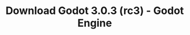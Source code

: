 ---
# Generated by /tools/generators/src/download_archive_generator !!! do not edit by hand !!!
title: 'Download Godot 3.0.3 (rc3) - Godot Engine'
type: 'download/archive'
name: '3.0.3'
flavor: 'rc3'
release_date: '2018-06-02T03:00:00-00:00'
release_notes: 'article/dev-snapshot-godot-3-0-3-rc-3/'
primaryPlatforms:
  - 'android.apk'
  - 'macos.universal'
  - 'windows.64'
  - 'linux_server.headless.64'
  - 'web'
  - 'templates'
links:
  android.apk:
    name: 'android.apk'
    title: 'Android'
    caption: 'APK Universal (ARM64 + ARMv7 + x86_64 + x86)'
    tags:
      - 'APK download'
      - 'ARM64/v7'
      - 'x86 (64 & 32 bit)'
    hosts:
      github_builds:
        regular: 'https://github.com/godotengine/godot-builds/releases/download/3.0.3-rc3/Godot_v3.0.3-rc3_android_editor.apk'
        mono: '#'
      github:
        regular: 'https://github.com/godotengine/godot/releases/download/3.0.3-rc3/Godot_v3.0.3-rc3_android_editor.apk'
        mono: '#'
  macos.universal:
    name: 'macos.universal'
    title: 'macOS'
    caption: 'Universal (x86_64 + Silício da Apple)'
    tags:
      - 'Intel/Apple Silicon'
      - '64 bit'
    hosts:
      github_builds:
        regular: 'https://github.com/godotengine/godot-builds/releases/download/3.0.3-rc3/Godot_v3.0.3-rc3_osx.universal.zip'
        mono: 'https://github.com/godotengine/godot-builds/releases/download/3.0.3-rc3/Godot_v3.0.3-rc3_mono_osx.universal.zip'
      github:
        regular: 'https://github.com/godotengine/godot/releases/download/3.0.3-rc3/Godot_v3.0.3-rc3_osx.universal.zip'
        mono: 'https://github.com/godotengine/godot/releases/download/3.0.3-rc3/Godot_v3.0.3-rc3_mono_osx.universal.zip'
  windows.64:
    name: 'windows.64'
    title: 'Windows'
    caption: 'Padrão (x86_64)'
    tags:
      - '64 bit'
    hosts:
      github_builds:
        regular: 'https://github.com/godotengine/godot-builds/releases/download/3.0.3-rc3/Godot_v3.0.3-rc3_win64.exe.zip'
        mono: 'https://github.com/godotengine/godot-builds/releases/download/3.0.3-rc3/Godot_v3.0.3-rc3_mono_win64.zip'
      github:
        regular: 'https://github.com/godotengine/godot/releases/download/3.0.3-rc3/Godot_v3.0.3-rc3_win64.exe.zip'
        mono: 'https://github.com/godotengine/godot/releases/download/3.0.3-rc3/Godot_v3.0.3-rc3_mono_win64.zip'
  linux_server.headless.64:
    name: 'linux_server.headless.64'
    title: 'Linux Server'
    caption: 'Headless (x86_64)'
    tags:
      - '64 bit'
      - 'Headless'
    hosts:
      github_builds:
        regular: 'https://github.com/godotengine/godot-builds/releases/download/3.0.3-rc3/Godot_v3.0.3-rc3_linux_headless.64.zip'
        mono: 'https://github.com/godotengine/godot-builds/releases/download/3.0.3-rc3/Godot_v3.0.3-rc3_mono_linux_headless_64.zip'
      github:
        regular: 'https://github.com/godotengine/godot/releases/download/3.0.3-rc3/Godot_v3.0.3-rc3_linux_headless.64.zip'
        mono: 'https://github.com/godotengine/godot/releases/download/3.0.3-rc3/Godot_v3.0.3-rc3_mono_linux_headless_64.zip'
  web:
    name: 'web'
    title: 'Editor Web'
    caption: ''
    tags:
      - 'Self-hosted'
      - 'Cross-platform'
    hosts:
      github_builds:
        regular: 'https://github.com/godotengine/godot-builds/releases/download/3.0.3-rc3/Godot_v3.0.3-rc3_web_editor.zip'
        mono: '#'
      github:
        regular: 'https://github.com/godotengine/godot/releases/download/3.0.3-rc3/Godot_v3.0.3-rc3_web_editor.zip'
        mono: '#'
  linux.64:
    name: 'linux.64'
    title: 'Linux'
    caption: 'Padrão (x86_64)'
    tags:
      - '64 bit'
    hosts:
      github_builds:
        regular: 'https://github.com/godotengine/godot-builds/releases/download/3.0.3-rc3/Godot_v3.0.3-rc3_x11.64.zip'
        mono: 'https://github.com/godotengine/godot-builds/releases/download/3.0.3-rc3/Godot_v3.0.3-rc3_mono_x11_64.zip'
      github:
        regular: 'https://github.com/godotengine/godot/releases/download/3.0.3-rc3/Godot_v3.0.3-rc3_x11.64.zip'
        mono: 'https://github.com/godotengine/godot/releases/download/3.0.3-rc3/Godot_v3.0.3-rc3_mono_x11_64.zip'
  linux.32:
    name: 'linux.32'
    title: 'Linux'
    caption: 'Padrão (x86)'
    tags:
      - '32 bit'
    hosts:
      github_builds:
        regular: 'https://github.com/godotengine/godot-builds/releases/download/3.0.3-rc3/Godot_v3.0.3-rc3_x11.32.zip'
        mono: 'https://github.com/godotengine/godot-builds/releases/download/3.0.3-rc3/Godot_v3.0.3-rc3_mono_x11_32.zip'
      github:
        regular: 'https://github.com/godotengine/godot/releases/download/3.0.3-rc3/Godot_v3.0.3-rc3_x11.32.zip'
        mono: 'https://github.com/godotengine/godot/releases/download/3.0.3-rc3/Godot_v3.0.3-rc3_mono_x11_32.zip'
  windows.32:
    name: 'windows.32'
    title: 'Windows'
    caption: 'Padrão (x86)'
    tags:
      - '32 bit'
    hosts:
      github_builds:
        regular: 'https://github.com/godotengine/godot-builds/releases/download/3.0.3-rc3/Godot_v3.0.3-rc3_win32.exe.zip'
        mono: 'https://github.com/godotengine/godot-builds/releases/download/3.0.3-rc3/Godot_v3.0.3-rc3_mono_win32.zip'
      github:
        regular: 'https://github.com/godotengine/godot/releases/download/3.0.3-rc3/Godot_v3.0.3-rc3_win32.exe.zip'
        mono: 'https://github.com/godotengine/godot/releases/download/3.0.3-rc3/Godot_v3.0.3-rc3_mono_win32.zip'
  linux_server.64:
    name: 'linux_server.64'
    title: 'Servidor Linux'
    caption: 'Padrão (x86_64)'
    tags:
      - '64 bit'
    hosts:
      github_builds:
        regular: 'https://github.com/godotengine/godot-builds/releases/download/3.0.3-rc3/Godot_v3.0.3-rc3_linux_server.64.zip'
        mono: 'https://github.com/godotengine/godot-builds/releases/download/3.0.3-rc3/Godot_v3.0.3-rc3_mono_linux_server_64.zip'
      github:
        regular: 'https://github.com/godotengine/godot/releases/download/3.0.3-rc3/Godot_v3.0.3-rc3_linux_server.64.zip'
        mono: 'https://github.com/godotengine/godot/releases/download/3.0.3-rc3/Godot_v3.0.3-rc3_mono_linux_server_64.zip'
  aar_library:
    name: 'aar_library'
    title: 'Biblioteca de AAR'
    caption: ''
    tags:
      - 'Android plugins'
      - 'Java'
      - 'Kotlin'
    hosts:
      github_builds:
        regular: 'https://github.com/godotengine/godot-builds/releases/download/3.0.3-rc3/godot-lib.3.0.3.rc3.release.aar'
        mono: 'https://github.com/godotengine/godot-builds/releases/download/3.0.3-rc3/godot-lib.3.0.3.rc3.mono.release.aar'
      github:
        regular: 'https://github.com/godotengine/godot/releases/download/3.0.3-rc3/godot-lib.3.0.3.rc3.release.aar'
        mono: 'https://github.com/godotengine/godot/releases/download/3.0.3-rc3/godot-lib.3.0.3.rc3.mono.release.aar'
  templates:
    name: 'templates'
    title: 'Modelos de exportação'
    caption: ''
    tags:
      - 'Utilizado para exportar os seus jogos para todas as plataformas suportadas'
    hosts:
      github_builds:
        regular: 'https://github.com/godotengine/godot-builds/releases/download/3.0.3-rc3/Godot_v3.0.3-rc3_export_templates.tpz'
        mono: 'https://github.com/godotengine/godot-builds/releases/download/3.0.3-rc3/Godot_v3.0.3-rc3_mono_export_templates.tpz'
      github:
        regular: 'https://github.com/godotengine/godot/releases/download/3.0.3-rc3/Godot_v3.0.3-rc3_export_templates.tpz'
        mono: 'https://github.com/godotengine/godot/releases/download/3.0.3-rc3/Godot_v3.0.3-rc3_mono_export_templates.tpz'
---